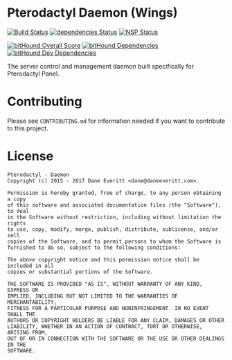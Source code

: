 # Pterodactyl Daemon (Wings)
[![Build Status](https://travis-ci.org/Pterodactyl/Daemon.svg?branch=develop)](https://travis-ci.org/Pterodactyl/Daemon) [![dependencies Status](https://david-dm.org/Pterodactyl/Daemon/status.svg)](https://david-dm.org/Pterodactyl/Daemon) [![NSP Status](https://nodesecurity.io/orgs/pterodactyl/projects/5570baa8-5a85-4e8b-afb7-51e1e0888c67/badge)](https://nodesecurity.io/orgs/pterodactyl/projects/5570baa8-5a85-4e8b-afb7-51e1e0888c67)

[![bitHound Overall Score](https://www.bithound.io/github/Pterodactyl/Daemon/badges/score.svg)](https://www.bithound.io/github/Pterodactyl/Daemon) [![bitHound Dependencies](https://www.bithound.io/github/Pterodactyl/Daemon/badges/dependencies.svg)](https://www.bithound.io/github/Pterodactyl/Daemon/develop/dependencies/npm) [![bitHound Dev Dependencies](https://www.bithound.io/github/Pterodactyl/Daemon/badges/devDependencies.svg)](https://www.bithound.io/github/Pterodactyl/Daemon/develop/dependencies/npm)

The server control and management daemon built specifically for Pterodactyl Panel.

# Contributing
Please see `CONTRIBUTING.md` for information needed if you want to contribute to this project.

# License
```
Pterodactyl - Daemon
Copyright (c) 2015 - 2017 Dane Everitt <dane@daneeveritt.com>.

Permission is hereby granted, free of charge, to any person obtaining a copy
of this software and associated documentation files (the "Software"), to deal
in the Software without restriction, including without limitation the rights
to use, copy, modify, merge, publish, distribute, sublicense, and/or sell
copies of the Software, and to permit persons to whom the Software is
furnished to do so, subject to the following conditions:

The above copyright notice and this permission notice shall be included in all
copies or substantial portions of the Software.

THE SOFTWARE IS PROVIDED "AS IS", WITHOUT WARRANTY OF ANY KIND, EXPRESS OR
IMPLIED, INCLUDING BUT NOT LIMITED TO THE WARRANTIES OF MERCHANTABILITY,
FITNESS FOR A PARTICULAR PURPOSE AND NONINFRINGEMENT. IN NO EVENT SHALL THE
AUTHORS OR COPYRIGHT HOLDERS BE LIABLE FOR ANY CLAIM, DAMAGES OR OTHER
LIABILITY, WHETHER IN AN ACTION OF CONTRACT, TORT OR OTHERWISE, ARISING FROM,
OUT OF OR IN CONNECTION WITH THE SOFTWARE OR THE USE OR OTHER DEALINGS IN THE
SOFTWARE.
```
